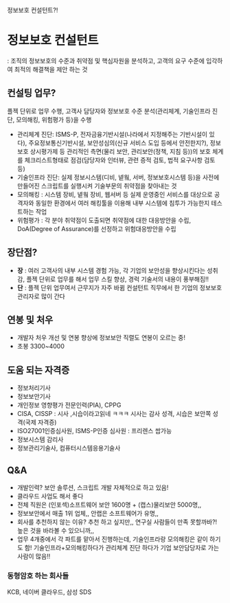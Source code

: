 정보보호 컨설턴트?!

# 정보보호 컨설턴트
: 조직의 정보보호의 수준과 취약점 및 핵심자원을 분석하고, 고객의 요구 수준에 입각하여 최적의 해결책을 제안 하는 것

## 컨설팅 업무?
플젝 단위로 업무 수행, 고객사 담당자와 정보보호 수준 분석(관리체계, 기술인프라 진단, 모의해킹, 위험평가 등)을 수행
- 관리체계 진단: ISMS-P, 전자금융기반시설(나라에서 지정해주는 기반시설이 있다), 주요정보통신기반시설, 보안성심의(신규 서비스 도입 등에서 안전한지?), 정보보호 상시평가제 등 관리적인 측면(물리 보안, 관리보안(정책, 지침 등))의 보호 체계를 체크리스트형태로 점검(담당자와 인터뷰, 관련 증적 검토, 법적 요구사항 검토 등)
- 기술인프라 진단: 실제 정보시스템(디비, 넽웤, 서버, 정보보호시스템 등)을 사전에 만들어진 스크립트를 실행시켜 기술부문의 취약점을 찾아내는 것
- 모의해킹 : 시스템 장비, 넽웤 장비, 웹서버 등 실제 운영중인 서비스를 대상으로 공격자와 동일한 환경에서 여러 해킹툴을 이용해 내부 시스템에 침투가 가능한지 테스트하는 작업
- 위험평가 : 각 분야 취약점이 도출되면 취약점에 대한 대응방안을 수립, DoA(Degree of Assurance)를 선정하고 위험대응방안을 수립

## 장단점?
- **장** : 여러 고객사의 내부 시스템 경험 가능, 각 기업의 보안성을 향상시킨다는 성취감, 플젝 단위로 업무를 해서 업무 스킬 향상, 경럭 기술서의 내용이 풍부해짐!!
- **단** : 플젝 단위 업무여서 근무지가 자주 바뀜
컨설턴트 직무에서 한 기업의 정보보호관리자로 많이 간다

## 연봉 및 처우
- 개발자 처우 개선 및 연봉 향상에 정보보안 직렬도 연봉이 오르는 중!
- 초봉 3300~4000

## 도움 되는 자격증
- 정보처리기사
- 정보보안기사
- 개인정보 영향평가 전문인력(PIA), CPPG
- CISA, CISSP : 시사 ,시습이라고읽네 ㅋㅋㅋ 시사는 감사 성격, 시습은 보안쪽 성격(국제 자격증)
- ISO27001인증심사원, ISMS-P인증 심사원 : 프리렌스 쌉가능
- 정보시스템 감리사
- 정보관리기술사, 컴퓨터시스템응용기술사

## Q&A
- 개발인력? 보안 솔루션, 스크립트 개발 자체적으로 하고 있음! 
- 클라우드 사업도 해서 좋다
- 전체 직원은 (인포섹)소프트웨어 보안 1600명 + (캡스)물리보안 5000명,,
- 정보보안에서 매출 1위 업체,, 안랩은 소프트웨어가 유명,,
- 회사를 추천하지 않는 이유? 추천 하고 싶지만,, 연구실 사람들이 만족 못할까바?! 높은 것을 바라볼 수 있으니까,,
- 업무 4개중에서 각 파트를 맡아서 진행하는데, 기술인프라랑 모의해킹은 같이 하기도 함! 기술인프라+모의해킹하다가 관리체계 진단 하다가 기업 보안담당자로 가는 사람이 많음!!


### 동형암호 하는 회사들
KCB, 네이버 클라우드, 삼성 SDS
